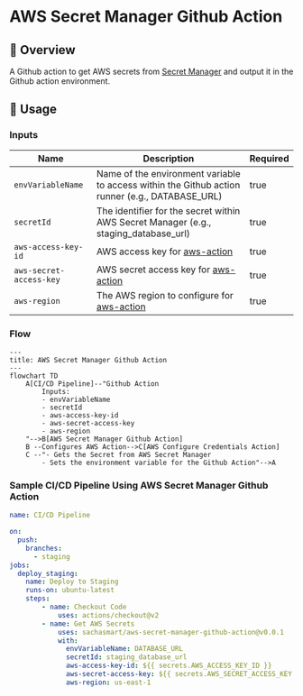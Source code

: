 # AWS Secret Manager Github Action

## 👋 Overview
A Github action to get AWS secrets from [Secret Manager](https://aws.amazon.com/secrets-manager/) and output it in the Github action environment. 

## 🚀 Usage

### Inputs

| Name                | Description                                                       | Required |
| ------------------- | ----------------------------------------------------------------- | -------- |
| `envVariableName`   | Name of the environment variable to access within the Github action runner (e.g., DATABASE_URL)       | true     |
| `secretId`          | The identifier for the secret within AWS Secret Manager (e.g., staging_database_url)                 | true     |
| `aws-access-key-id` | AWS access key for [aws-action](https://github.com/aws-actions/configure-aws-credentials)          | true     |
| `aws-secret-access-key` | AWS secret access key for [aws-action](https://github.com/aws-actions/configure-aws-credentials)    | true     |
| `aws-region`        | The AWS region to configure for [aws-action](https://github.com/aws-actions/configure-aws-credentials) | true     |

### Flow

```mermaid
---
title: AWS Secret Manager Github Action
---
flowchart TD
    A[CI/CD Pipeline]--"Github Action
        Inputs:
        - envVariableName
        - secretId
        - aws-access-key-id
        - aws-secret-access-key
        - aws-region
    "-->B[AWS Secret Manager Github Action]
    B --Configures AWS Action-->C[AWS Configure Credentials Action]
    C --"- Gets the Secret from AWS Secret Manager
        - Sets the environment variable for the Github Action"-->A
```

### Sample CI/CD Pipeline Using AWS Secret Manager Github Action

```yaml
name: CI/CD Pipeline

on:
  push:
    branches:
      - staging
jobs:
  deploy_staging:
    name: Deploy to Staging
    runs-on: ubuntu-latest
    steps:
        - name: Checkout Code
            uses: actions/checkout@v2
        - name: Get AWS Secrets
            uses: sachasmart/aws-secret-manager-github-action@v0.0.1
            with:
              envVariableName: DATABASE_URL
              secretId: staging_database_url
              aws-access-key-id: ${{ secrets.AWS_ACCESS_KEY_ID }}
              aws-secret-access-key: ${{ secrets.AWS_SECRET_ACCESS_KEY }}
              aws-region: us-east-1
```
